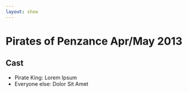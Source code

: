 ```yaml
---
layout: show
---
```

# Pirates of Penzance Apr/May 2013

Cast
----

* Pirate King: Lorem Ipsum
* Everyone else: Dolor Sit Amet
